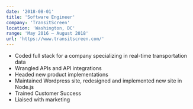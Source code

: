 ```yaml
---
date: '2018-08-01'
title: 'Software Engineer'
company: 'TransitScreen'
location: 'Washington, DC'
range: 'May 2016 – August 2018'
url: 'https://www.transitscreen.com/'
---
```


- Coded full stack for a company specializing in real-time transportation data
- Wrangled APIs and API integrations
- Headed new product implementations
- Maintained Wordpress site, redesigned and implemented new site in Node.js
- Trained Customer Success
- Liaised with marketing
